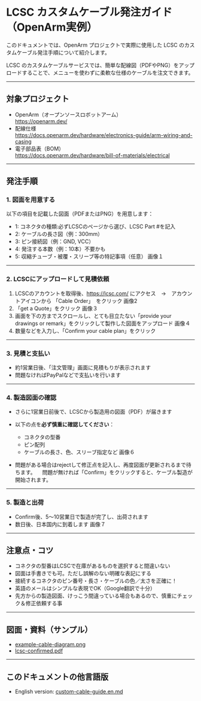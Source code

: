 # LCSC カスタムケーブル発注ガイド（OpenArm実例）

このドキュメントでは、OpenArm プロジェクトで実際に使用した LCSC のカスタムケーブル発注手順について紹介します。

LCSC のカスタムケーブルサービスでは、簡単な配線図（PDFやPNG）をアップロードすることで、メニューを使わずに柔軟な仕様のケーブルを注文できます。

---

## 対象プロジェクト

- OpenArm（オープンソースロボットアーム）  
  https://openarm.dev/
- 配線仕様  
  https://docs.openarm.dev/hardware/electronics-guide/arm-wiring-and-casing
- 電子部品表（BOM）  
  https://docs.openarm.dev/hardware/bill-of-materials/electrical

---

## 発注手順

### 1. 図面を用意する

以下の項目を記載した図面（PDFまたはPNG）を用意します：

- 1: コネクタの種類:必ずLCSCのページから選び、LCSC Part #を記入
- 2: ケーブルの長さ図（例：300mm）
- 3: ピン接続図（例：GND, VCC）
- 4: 発注する本数（例：10本）不要かも
- 5: 収縮チューブ・被覆・スリーブ等の特記事項（任意）
画像１

---

### 2. LCSCにアップロードして見積依頼

1. LCSCのアカウントを取得後、https://lcsc.com/ にアクセス　→　アカウントアイコンから 「Cable Order」　をクリック
画像2
2. 「get a Quote」をクリック
画像３
4. 画面を下の方までスクロールし、とても目立たない「provide your drawings or remark」をクリックして製作した図面をアップロード
画像４
5. 数量などを入力し、「Confirm your cable plan」をクリック

---

### 3. 見積と支払い

- 約1営業日後、「注文管理」画面に見積もりが表示されます
- 問題なければPayPalなどで支払いを行います

---

### 4. 製造図面の確認

- さらに1営業日前後で、LCSCから製造用の図面（PDF）が届きます
- 以下の点を**必ず慎重に確認してください**：
  - コネクタの型番
  - ピン配列
  - ケーブルの長さ、色、スリーブ指定など
  画像６

- 問題がある場合はrejectして修正点を記入し、再度図面が更新されるまで待ちます。
　問題が無ければ「Confirm」をクリックすると、ケーブル製造が開始されます。

---

### 5. 製造と出荷

- Confirm後、5〜10営業日で製造が完了し、出荷されます
- 数日後、日本国内に到着します
画像７

---

## 注意点・コツ

- コネクタの型番はLCSCで在庫があるものを選択すると間違いない  
- 図面は手書きでも可。ただし誤解のない明確な表記にする  
- 接続するコネクタのピン番号・長さ・ケーブルの色／太さを正確に！
- 英語のメールはシンプルな表現でOK（Google翻訳で十分）
- 先方からの製造図面、けっこう間違っている場合もあるので、慎重にチェック＆修正依頼する事

---

## 図面・資料（サンプル）

- [example-cable-diagram.png](./example-cable-diagram.png)
- [lcsc-confirmed.pdf](./lcsc-confirmed.pdf)

---

## このドキュメントの他言語版

- English version: [custom-cable-guide.en.md](./custom-cable-guide.en.md)
